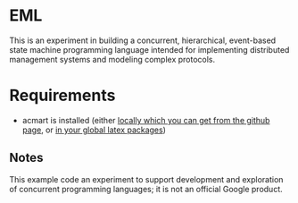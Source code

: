 # EML

This is an experiment in building a concurrent, hierarchical, event-based state
machine programming language intended for implementing distributed management
systems and modeling complex protocols.

# Requirements

- acmart is installed (either [locally which you can get from the github page](https://github.com/borisveytsman/acmart/), or [in your global latex packages](https://ctan.org/tex-archive/macros/latex/contrib/acmart?lang=en))

## Notes

This example code an experiment to support development and exploration of
concurrent programming languages; it is not an official Google product.
